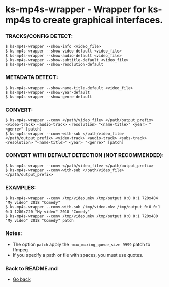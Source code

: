 ks-mp4s-wrapper - Wrapper for ks-mp4s to create graphical interfaces.
===================================================================

### TRACKS/CONFIG DETECT:

```shell
$ ks-mp4s-wrapper --show-info <video_file>
$ ks-mp4s-wrapper --show-video-default <video_file>
$ ks-mp4s-wrapper --show-audio-default <video_file>
$ ks-mp4s-wrapper --show-subtitle-default <video_file>
$ ks-mp4s-wrapper --show-resolution-default
```

### METADATA DETECT:
  
```shell
$ ks-mp4s-wrapper --show-name-title-default <video_file>
$ ks-mp4s-wrapper --show-year-default
$ ks-mp4s-wrapper --show-genre-default
```
    
### CONVERT:
  
```shell
$ ks-mp4s-wrapper --conv </path/video_file> </path/output_prefix> <video-track> <audio-track> <resolution> "<name-title>" <year> "<genre>" [patch]
$ ks-mp4s-wrapper --conv-with-sub </path/video_file> </path/output_prefix> <video-track> <audio-track> <subs-track> <resolution> "<name-title>" <year> "<genre>" [patch]
```
    
### CONVERT WITH DEFAULT DETECTION (NOT RECOMMENDED):

```shell
$ ks-mp4s-wrapper --conv </path/video_file> </path/output_prefix>
$ ks-mp4s-wrapper --conv-with-sub </path/video_file> </path/output_prefix>
```
    
### EXAMPLES:

```shell
$ ks-mp4s-wrapper --conv /tmp/video.mkv /tmp/output 0:0 0:1 720x404 "My video" 2018 "Comedy"
$ ks-mp4s-wrapper --conv-with-sub /tmp/video.mkv /tmp/output 0:0 0:1 0:3 1280x720 "My video" 2018 "Comedy"
$ ks-mp4s-wrapper --conv /tmp/video.mkv /tmp/output 0:0 0:1 720x480 "My video" 2018 "Comedy" patch
```
    
### Notes:

  * The option `patch` apply the `-max_muxing_queue_size 9999` patch to ffmpeg.
  * If you specify a path or file with spaces, you must use quotes.
    
### Back to README.md
    
* [Go back](https://git.q3aql.dev/q3aql/ks-tools/src/branch/main/README.md)
  
